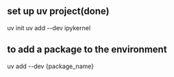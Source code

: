 ## set up uv project(done)
uv init
uv add --dev ipykernel
## to add a package to the environment
uv add --dev {package_name}